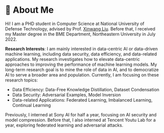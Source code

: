 # 🧐 About Me

Hi!  I am a PHD student in Computer Science at National University of Defense Technology, advised by Prof. [Xinwang Liu](https://scholar.google.com.hk/citations?user=A56vWC4AAAAJ&hl=zh-CN&oi=ao). Before that, I received my Master degree in the BME Department, Northeastern University in July 2022.

**Research Interests**: I am mainly interested in data-centric AI or data-driven machine learning, including data security, data efficiency, and data-related applications. My research investigates how to elevate data-centric approaches to improving the performance of machine learning models. My long-term research goal is to mine the role of data in AI, and to democratize AI to serve a broader area and population. Currently, I am focusing on these research topics:
- Data Efficiency: Data-Free Knowledge Distillation, Dataset Condensation
- Data Security: Adversarial Examples, Model Inversion
- Data-related Applications: Federated Learning, Imbalanced Learning, Continual Learning


Previously, I interned at Sony AI for half a year, focusing on AI security and model compression. Before that, I also interned at Tencent Youtu Lab for a year, exploring federated learning and adversarial attacks.


<!-- Previously, I was a research intern at Sony AI, exploring AI security and Federated Learning. Before that, I also worked as a research intern at Youtu Lab, studying Knowledge Distillation and Adversarial Attacks. -->

<!-- closely with Dr. [Bo Li](https://scholar.google.com.hk/citations?user=NVzQ87sAAAAJ&hl=zh-CN&oi=sra) -->

<!-- advised by Dr. [Lingjuan Lyu](https://scholar.google.com.hk/citations?user=0Om30ZUAAAAJ&hl=zh-CN&oi=ao), -->


<!-- Other than my work,  -->


